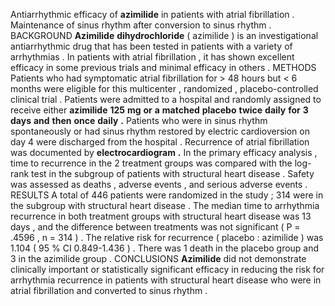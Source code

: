 Antiarrhythmic efficacy of **azimilide** in patients with atrial fibrillation . Maintenance of sinus rhythm after conversion to sinus rhythm . BACKGROUND **Azimilide** **dihydrochloride** ( azimilide ) is an investigational antiarrhythmic drug that has been tested in patients with a variety of arrhythmias . In patients with atrial fibrillation , it has shown excellent efficacy in some previous trials and minimal efficacy in others . METHODS Patients who had symptomatic atrial fibrillation for > 48 hours but < 6 months were eligible for this multicenter , randomized , placebo-controlled clinical trial . Patients were admitted to a hospital and randomly assigned to receive either **azimilide** **125** **mg** **or** **a** **matched** **placebo** **twice** **daily** **for** **3** **days** **and** **then** **once** **daily** **.** Patients who were in sinus rhythm spontaneously or had sinus rhythm restored by electric cardioversion on day 4 were discharged from the hospital . Recurrence of atrial fibrillation was documented by **electrocardiogram** **.** In the primary efficacy analysis , time to recurrence in the 2 treatment groups was compared with the log-rank test in the subgroup of patients with structural heart disease . Safety was assessed as deaths , adverse events , and serious adverse events . RESULTS A total of 446 patients were randomized in the study ; 314 were in the subgroup with structural heart disease . The median time to arrhythmia recurrence in both treatment groups with structural heart disease was 13 days , and the difference between treatments was not significant ( P = .4596 , n = 314 ) . The relative risk for recurrence ( placebo : azimilide ) was 1.104 ( 95 % CI 0.849-1.436 ) . There was 1 death in the placebo group and 3 in the azimilide group . CONCLUSIONS **Azimilide** did not demonstrate clinically important or statistically significant efficacy in reducing the risk for arrhythmia recurrence in patients with structural heart disease who were in atrial fibrillation and converted to sinus rhythm . 